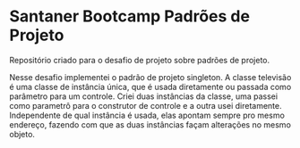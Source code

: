 # Santaner Bootcamp Padrões de Projeto

Repositório criado para o desafio de projeto sobre padrões de projeto.

Nesse desafio implementei o padrão de projeto singleton. A classe televisão é uma classe de instância única, que é usada diretamente ou passada como parâmetro para um controle. Criei duas instâncias da classe, uma passei como parametrô para o construtor de controle e a outra usei diretamente. Independente de qual instância é usada, elas apontam sempre pro mesmo endereço, fazendo com que as duas instâncias façam alterações no mesmo objeto.
